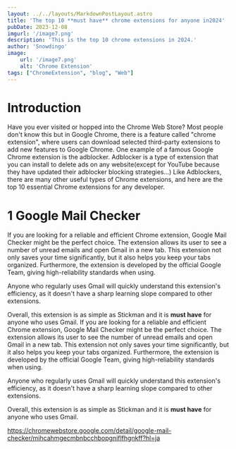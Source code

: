 ```yaml
---
layout: ../../layouts/MarkdownPostLayout.astro
title: 'The top 10 **must have** chrome extensions for anyone in2024'
pubDate: 2023-12-08
imgurl: '/image7.png'
description: 'This is the top 10 chrome extensions in 2024.'
author: 'Snowdingo'
image:
    url: '/image7.png'
    alt: 'Chrome Extension'
tags: ["ChromeExtension", "blog", "Web"]
---
```

# Introduction
Have you ever visited or hopped into the Chrome Web Store? Most people don't know this but in Google Chrome, there is a feature called "chrome extension", where users can download selected third-party extensions to add new features to Google Chrome. One example of a famous Google Chrome extension is the adblocker. Adblocker is a type of extension that you can install to delete ads on any website(except for YouTube because they have updated their adblocker blocking strategies...)
Like Adblockers, there are many other useful types of Chrome extensions, and here are the top 10 essential Chrome extensions for any developer.

# 1 Google Mail Checker

If you are looking for a reliable and efficient Chrome extension, Google Mail Checker might be the perfect choice. The extension allows its user to see a number of unread emails and open Gmail in a new tab. This extension not only saves your time significantly, but it also helps you keep your tabs organized. Furthermore, the extension is developed by the official Google Team, giving high-reliability standards when using.

Anyone who regularly uses Gmail will quickly understand this extension's efficiency, as it doesn't have a sharp learning slope compared to other extensions.

Overall, this extension is as simple as Stickman and it is **must have** for anyone who uses Gmail.
If you are looking for a reliable and efficient Chrome extension, Google Mail Checker might be the perfect choice. The extension allows its user to see the number of unread emails and open Gmail in a new tab. This extension not only saves your time significantly, but it also helps you keep your tabs organized. Furthermore, the extension is developed by the official Google Team, giving high-reliability standards when using.

Anyone who regularly uses Gmail will quickly understand this extension's efficiency, as it doesn't have a sharp learning slope compared to other extensions.

Overall, this extension is as simple as Stickman and it is **must have** for anyone who uses Gmail.

https://chromewebstore.google.com/detail/google-mail-checker/mihcahmgecmbnbcchbopgniflfhgnkff?hl=ja


